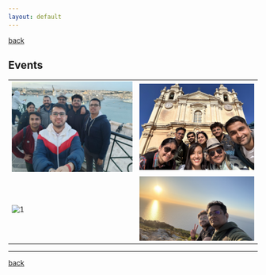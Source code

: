 ```yaml
---
layout: default
---
```


[back](./)

## Events

| | |
|-|-|
| <img src="./gallery/malta-friends.jpg"  alt="1" >  | <img src="./gallery/malta-friends2.jpg" alt="2" >   |
| <img src="./gallery/malta-friends3.jpg"  alt="1" >  | <img src="./gallery/malta-rohit.jpg" alt="2" >   |


---

[back](./)
